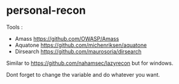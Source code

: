 # personal-recon
Tools :
* Amass https://github.com/OWASP/Amass
* Aquatone https://github.com/michenriksen/aquatone
* Dirsearch https://github.com/maurosoria/dirsearch

Similar to https://github.com/nahamsec/lazyrecon but for windows.

Dont forget to change the variable and do whatever you want.

